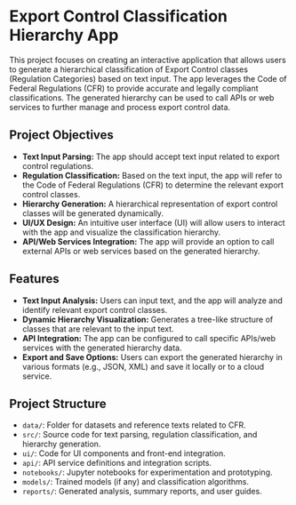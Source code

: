 # Export Control Classification Hierarchy App

This project focuses on creating an interactive application that allows users to generate a hierarchical classification of Export Control classes (Regulation Categories) based on text input. The app leverages the Code of Federal Regulations (CFR) to provide accurate and legally compliant classifications. The generated hierarchy can be used to call APIs or web services to further manage and process export control data.

## Project Objectives

- **Text Input Parsing:** The app should accept text input related to export control regulations.
- **Regulation Classification:** Based on the text input, the app will refer to the Code of Federal Regulations (CFR) to determine the relevant export control classes.
- **Hierarchy Generation:** A hierarchical representation of export control classes will be generated dynamically.
- **UI/UX Design:** An intuitive user interface (UI) will allow users to interact with the app and visualize the classification hierarchy.
- **API/Web Services Integration:** The app will provide an option to call external APIs or web services based on the generated hierarchy.

## Features

- **Text Input Analysis:** Users can input text, and the app will analyze and identify relevant export control classes.
- **Dynamic Hierarchy Visualization:** Generates a tree-like structure of classes that are relevant to the input text.
- **API Integration:** The app can be configured to call specific APIs/web services with the generated hierarchy data.
- **Export and Save Options:** Users can export the generated hierarchy in various formats (e.g., JSON, XML) and save it locally or to a cloud service.

## Project Structure

- `data/`: Folder for datasets and reference texts related to CFR.
- `src/`: Source code for text parsing, regulation classification, and hierarchy generation.
- `ui/`: Code for UI components and front-end integration.
- `api/`: API service definitions and integration scripts.
- `notebooks/`: Jupyter notebooks for experimentation and prototyping.
- `models/`: Trained models (if any) and classification algorithms.
- `reports/`: Generated analysis, summary reports, and user guides.
